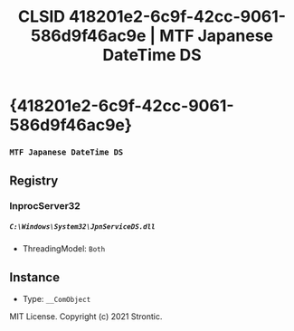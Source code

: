 ﻿---
title: "CLSID 418201e2-6c9f-42cc-9061-586d9f46ac9e | MTF Japanese DateTime DS"
excerpt: What is COM-Object CLSID 418201e2-6c9f-42cc-9061-586d9f46ac9e?
---

# {418201e2-6c9f-42cc-9061-586d9f46ac9e}

### `MTF Japanese DateTime DS`

## Registry


### InprocServer32

##### `C:\Windows\System32\JpnServiceDS.dll`
* ThreadingModel: `Both`

## Instance

* Type: `__ComObject`

MIT License. Copyright (c) 2021 Strontic.


